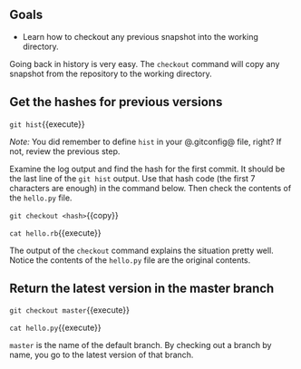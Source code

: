 ## Goals

* Learn how to checkout any previous snapshot into the working directory.

Going back in history is very easy.  The `checkout` command will copy
any snapshot from the repository to the working directory.

## Get the hashes for previous versions

`git hist`{{execute}}


*Note:* You did remember to define `hist` in your
@.gitconfig@ file, right?  If not, review the previous step.


Examine the log output and find the hash for the first commit.  It
should be the last line of the `git hist` output.  Use that hash code
(the first 7 characters are enough) in the command below.  Then check
the contents of the `hello.py` file.

`git checkout <hash>`{{copy}}

`cat hello.rb`{{execute}}

The output of the `checkout` command explains the situation pretty
well.  Notice the contents of the `hello.py` file are the original contents.

## Return the latest version in the master branch

`git checkout master`{{execute}}

`cat hello.py`{{execute}}

`master` is the name of the default branch.  By checking out a branch
by name, you go to the latest version of that branch.
